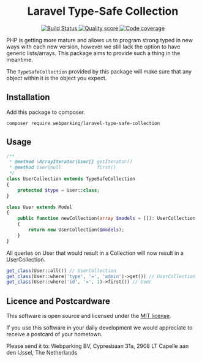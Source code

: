 <h1 align="center">
  Laravel Type-Safe Collection
</h1>

<p align="center">
    <a href="https://travis-ci.org/webparking/laravel-type-safe-collection">
        <img src="https://travis-ci.org/webparking/laravel-type-safe-collection.svg?branch=master" alt="Build Status">
    </a> 
    <a href="https://scrutinizer-ci.com/g/webparking/laravel-type-safe-collection/?branch=master">
        <img src="https://scrutinizer-ci.com/g/webparking/laravel-type-safe-collection/badges/quality-score.png?b=master" alt="Quality score">
    </a> 
    <a href="https://scrutinizer-ci.com/g/webparking/laravel-type-safe-collection/?branch=master">
        <img src="https://scrutinizer-ci.com/g/webparking/laravel-type-safe-collection/badges/coverage.png?b=master" alt="Code coverage">
    </a> 
</p>

PHP is getting more mature and allows us to program strong typed in new ways with each new version, however we still lack the option to have generic lists/arrays. This package aims to provide such a thing in the meantime.

The `TypeSafeCollection` provided by this package will make sure that any object within it is the object you expect.

## Installation
Add this package to composer.

```
composer require webparking/laravel-type-safe-collection
```

## Usage

```php
/**
 * @method \ArrayIterator|User[] getIterator()
 * @method User|null             first()
 */
class UserCollection extends TypeSafeCollection
{
    protected $type = User::class;
}
```

```php
class User extends Model
{
    public function newCollection(array $models = []): UserCollection
    {
        return new UserCollection($models);
    }
}
```

All queries on User that would result in a Collection will now result in a UserCollection.

```php
get_class(User::all()) // UserCollection
get_class(User::where('type', '=', 'admin')->get()) // UserCollection
get_class(User::where('id', '=', 1)->first()) // User
```

## Licence and Postcardware

This software is open source and licensed under the [MIT license](LICENSE.md).

If you use this software in your daily development we would appreciate to receive a postcard of your hometown. 

Please send it to: Webparking BV, Cypresbaan 31a, 2908 LT Capelle aan den IJssel, The Netherlands

